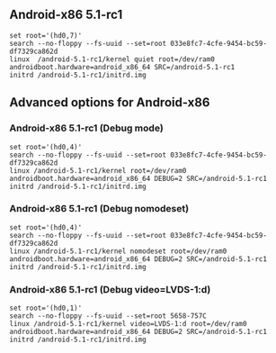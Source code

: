 ## Android-x86 5.1-rc1
~~~
set root='(hd0,7)'
search --no-floppy --fs-uuid --set=root 033e8fc7-4cfe-9454-bc59-df7329ca862d
linux  /android-5.1-rc1/kernel quiet root=/dev/ram0 androidboot.hardware=android_x86_64 SRC=/android-5.1-rc1
initrd /android-5.1-rc1/initrd.img
~~~

## Advanced options for Android-x86
### Android-x86 5.1-rc1 (Debug mode)
~~~
set root='(hd0,4)'
search --no-floppy --fs-uuid --set=root 033e8fc7-4cfe-9454-bc59-df7329ca862d
linux /android-5.1-rc1/kernel root=/dev/ram0 androidboot.hardware=android_x86_64 DEBUG=2 SRC=/android-5.1-rc1
initrd /android-5.1-rc1/initrd.img
~~~

### Android-x86 5.1-rc1 (Debug nomodeset)
~~~
set root='(hd0,4)'
search --no-floppy --fs-uuid --set=root 033e8fc7-4cfe-9454-bc59-df7329ca862d
linux /android-5.1-rc1/kernel nomodeset root=/dev/ram0 androidboot.hardware=android_x86_64 DEBUG=2 SRC=/android-5.1-rc1
initrd /android-5.1-rc1/initrd.img
~~~

### Android-x86 5.1-rc1 (Debug video=LVDS-1:d)
~~~
set root='(hd0,1)'
search --no-floppy --fs-uuid --set=root 5658-757C
linux /android-5.1-rc1/kernel video=LVDS-1:d root=/dev/ram0 androidboot.hardware=android_x86_64 DEBUG=2 SRC=/android-5.1-rc1
initrd /android-5.1-rc1/initrd.img
~~~

